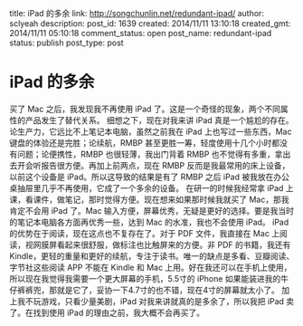 title: iPad 的多余
link: http://songchunlin.net/redundant-ipad/
author: sclyeah
description: 
post_id: 1639
created: 2014/11/11 13:10:18
created_gmt: 2014/11/11 05:10:18
comment_status: open
post_name: redundant-ipad
status: publish
post_type: post

# iPad 的多余

买了 Mac 之后，我发现我不再使用 iPad 了。这是一个奇怪的现象，两个不同属性的产品发生了替代关系。 细想之下，现在对我来讲 iPad 真是一个尴尬的存在。论生产力，它远比不上笔记本电脑，虽然之前我在 iPad 上也写过一些东西，Mac 键盘的体验还是完胜；论续航，RMBP 甚至更胜一筹，轻度使用十几个小时都没有问题；论便携性，RMBP 也很轻薄，我出门背着 RMBP 也不觉得有多重，拿出去开会听报告很方便。再加上前两点，现在 RMBP 反而是我最常用的床上设备，以前这个设备是 iPad。所以这导致的结果是有了 RMBP 之后 iPad 被我放在办公桌抽屉里几乎不再使用，它成了一个多余的设备。 在研一的时候我经常拿 iPad 上课，看课件，做笔记，那时觉得方便。现在想来如果那时候我就买了 Mac，那我肯定不会用 iPad 了。Mac 输入方便，屏幕优秀，无疑是更好的选择。要是我当时的笔记本电脑各方面再优秀一些，达到 Mac 的水准，我也不会使用 iPad。 iPad 的优势在于阅读，现在这点也不复存在了。对于 PDF 文件，我直接在 Mac 上阅读，视网膜屏看起来很舒服，做标注也比触屏来的方便。非 PDF 的书籍，我还有 Kindle，更轻的重量和更好的续航，专注于读书。唯一的缺点是多看、豆瓣阅读、字节社这些阅读 APP 不能在 Kindle 和 Mac 上用。好在我还可以在手机上使用，所以现在我觉得我需要一个更大屏幕的手机，5.5寸的 iPhone 如果能装进我的牛仔裤裤兜，那就是它了，妥协一下4.7寸的也不错，现在4寸的屏幕就太小了。 加上我不玩游戏，只看少量美剧，iPad 对我来讲就真的是多余了，所以我把 iPad 卖了。在找到使用 iPad 的理由之前，我大概不会再买了。